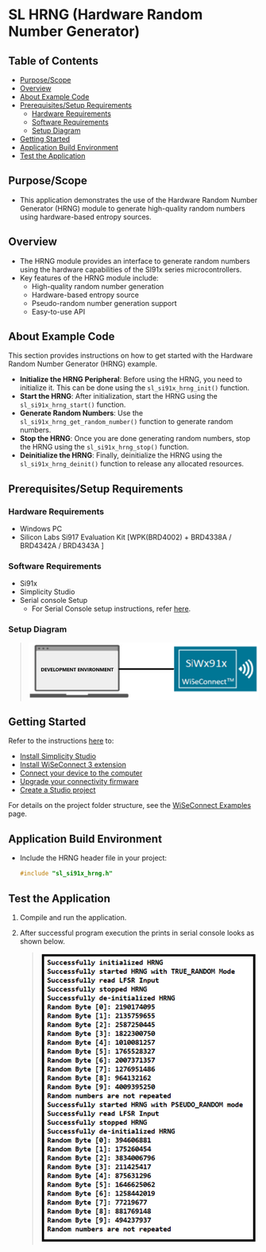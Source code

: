 # SL HRNG (Hardware Random Number Generator)

## Table of Contents

- [Purpose/Scope](#purposescope)
- [Overview](#overview)
- [About Example Code](#about-example-code)
- [Prerequisites/Setup Requirements](#prerequisitessetup-requirements)
  - [Hardware Requirements](#hardware-requirements)
  - [Software Requirements](#software-requirements)
  - [Setup Diagram](#setup-diagram)
- [Getting Started](#getting-started)
- [Application Build Environment](#application-build-environment)
- [Test the Application](#test-the-application)

## Purpose/Scope

- This application demonstrates the use of the Hardware Random Number Generator (HRNG) module to generate high-quality random numbers using hardware-based entropy sources.

## Overview

- The HRNG module provides an interface to generate random numbers using the hardware capabilities of the SI91x series microcontrollers.
- Key features of the HRNG module include:
  - High-quality random number generation
  - Hardware-based entropy source
  - Pseudo-random number generation support
  - Easy-to-use API

## About Example Code

This section provides instructions on how to get started with the Hardware Random Number Generator (HRNG) example.

- **Initialize the HRNG Peripheral**: Before using the HRNG, you need to initialize it. This can be done using the `sl_si91x_hrng_init()` function.
- **Start the HRNG**: After initialization, start the HRNG using the `sl_si91x_hrng_start()` function.
- **Generate Random Numbers**: Use the `sl_si91x_hrng_get_random_number()` function to generate random numbers.
- **Stop the HRNG**: Once you are done generating random numbers, stop the HRNG using the `sl_si91x_hrng_stop()` function.
- **Deinitialize the HRNG**: Finally, deinitialize the HRNG using the `sl_si91x_hrng_deinit()` function to release any allocated resources.

## Prerequisites/Setup Requirements

### Hardware Requirements

- Windows PC
- Silicon Labs Si917 Evaluation Kit [WPK(BRD4002) + BRD4338A / BRD4342A / BRD4343A ]

### Software Requirements

- Si91x
- Simplicity Studio
- Serial console Setup
  - For Serial Console setup instructions, refer [here](https://docs.silabs.com/wiseconnect/latest/wiseconnect-developers-guide-developing-for-silabs-hosts/#console-input-and-output).

### Setup Diagram

> ![Figure: Setup Diagram](resources/readme/setupdiagram.png)

## Getting Started

Refer to the instructions [here](https://docs.silabs.com/wiseconnect/latest/wiseconnect-getting-started/) to:

- [Install Simplicity Studio](https://docs.silabs.com/wiseconnect/latest/wiseconnect-developers-guide-developing-for-silabs-hosts/#install-simplicity-studio)
- [Install WiSeConnect 3 extension](https://docs.silabs.com/wiseconnect/latest/wiseconnect-developers-guide-developing-for-silabs-hosts/#install-the-wi-se-connect-3-extension)
- [Connect your device to the computer](https://docs.silabs.com/wiseconnect/latest/wiseconnect-developers-guide-developing-for-silabs-hosts/#connect-si-wx91x-to-computer)
- [Upgrade your connectivity firmware ](https://docs.silabs.com/wiseconnect/latest/wiseconnect-developers-guide-developing-for-silabs-hosts/#update-si-wx91x-connectivity-firmware)
- [Create a Studio project ](https://docs.silabs.com/wiseconnect/latest/wiseconnect-developers-guide-developing-for-silabs-hosts/#create-a-project)

For details on the project folder structure, see the [WiSeConnect Examples](https://docs.silabs.com/wiseconnect/latest/wiseconnect-examples/#example-folder-structure) page.

## Application Build Environment

- Include the HRNG header file in your project:
  ```cpp
  #include "sl_si91x_hrng.h"
  ```
 ## Test the Application

1. Compile and run the application. 
2. After successful program execution the prints in serial console looks as shown below.

   > ![output](resources/readme/output_hrng.png)

